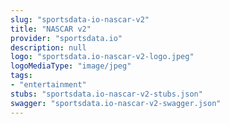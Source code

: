 ```yaml
---
slug: "sportsdata-io-nascar-v2"
title: "NASCAR v2"
provider: "sportsdata.io"
description: null
logo: "sportsdata.io-nascar-v2-logo.jpeg"
logoMediaType: "image/jpeg"
tags:
- "entertainment"
stubs: "sportsdata.io-nascar-v2-stubs.json"
swagger: "sportsdata.io-nascar-v2-swagger.json"
---
```

